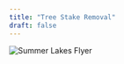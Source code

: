 ```yaml
---
title: "Tree Stake Removal"
draft: false
---
```



<img src="/images/sl-flyer.png" alt="Summer Lakes Flyer" class="responsive">